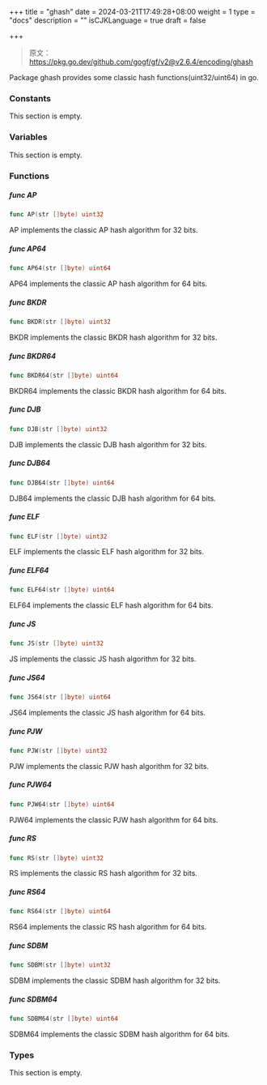 +++
title = "ghash"
date = 2024-03-21T17:49:28+08:00
weight = 1
type = "docs"
description = ""
isCJKLanguage = true
draft = false

+++

> 原文：https://pkg.go.dev/github.com/gogf/gf/v2@v2.6.4/encoding/ghash

Package ghash provides some classic hash functions(uint32/uint64) in go.

### Constants 

This section is empty.

### Variables 

This section is empty.

### Functions 

##### func AP 

``` go
func AP(str []byte) uint32
```

AP implements the classic AP hash algorithm for 32 bits.

##### func AP64 

``` go
func AP64(str []byte) uint64
```

AP64 implements the classic AP hash algorithm for 64 bits.

##### func BKDR 

``` go
func BKDR(str []byte) uint32
```

BKDR implements the classic BKDR hash algorithm for 32 bits.

##### func BKDR64 

``` go
func BKDR64(str []byte) uint64
```

BKDR64 implements the classic BKDR hash algorithm for 64 bits.

##### func DJB 

``` go
func DJB(str []byte) uint32
```

DJB implements the classic DJB hash algorithm for 32 bits.

##### func DJB64 

``` go
func DJB64(str []byte) uint64
```

DJB64 implements the classic DJB hash algorithm for 64 bits.

##### func ELF 

``` go
func ELF(str []byte) uint32
```

ELF implements the classic ELF hash algorithm for 32 bits.

##### func ELF64 

``` go
func ELF64(str []byte) uint64
```

ELF64 implements the classic ELF hash algorithm for 64 bits.

##### func JS 

``` go
func JS(str []byte) uint32
```

JS implements the classic JS hash algorithm for 32 bits.

##### func JS64 

``` go
func JS64(str []byte) uint64
```

JS64 implements the classic JS hash algorithm for 64 bits.

##### func PJW 

``` go
func PJW(str []byte) uint32
```

PJW implements the classic PJW hash algorithm for 32 bits.

##### func PJW64 

``` go
func PJW64(str []byte) uint64
```

PJW64 implements the classic PJW hash algorithm for 64 bits.

##### func RS 

``` go
func RS(str []byte) uint32
```

RS implements the classic RS hash algorithm for 32 bits.

##### func RS64 

``` go
func RS64(str []byte) uint64
```

RS64 implements the classic RS hash algorithm for 64 bits.

##### func SDBM 

``` go
func SDBM(str []byte) uint32
```

SDBM implements the classic SDBM hash algorithm for 32 bits.

##### func SDBM64 

``` go
func SDBM64(str []byte) uint64
```

SDBM64 implements the classic SDBM hash algorithm for 64 bits.

### Types 

This section is empty.